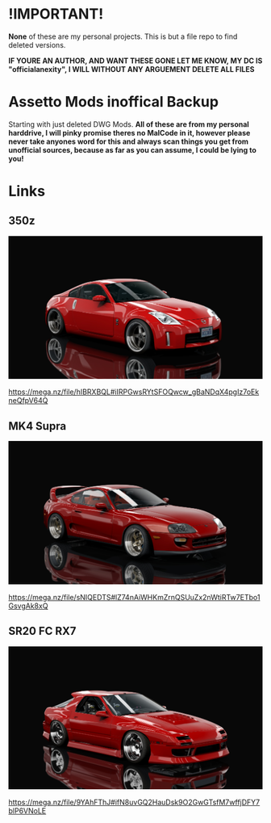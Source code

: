 # !IMPORTANT!

**None** of these are my personal projects. This is but a file repo to find deleted versions.

**IF YOURE AN AUTHOR, AND WANT THESE GONE LET ME KNOW, MY DC IS "officialanexity", I WILL WITHOUT ANY ARGUEMENT DELETE ALL FILES**

# Assetto Mods inoffical Backup

Starting with just deleted DWG Mods.
**All of these are from my personal harddrive, I will pinky promise theres no MalCode in it, however please never take anyones word for this and always
scan things you get from unofficial sources, because as far as you can assume, I could be lying to you!**

# Links

## 350z

![DWG 350z](https://github.com/Anexity/DWGinofficalBackup/blob/main/images/350z.jpg)

https://mega.nz/file/hIBRXBQL#iIRPGwsRYtSFOQwcw_gBaNDqX4pgIz7oEkneQfpV64Q

## MK4 Supra

![DWG mk4 Supra](https://github.com/Anexity/DWGinofficalBackup/blob/main/images/mk4.jpg)

https://mega.nz/file/sNIQEDTS#lZ74nAiWHKmZrnQSUuZx2nWtiRTw7ETbo1GsvgAk8xQ

## SR20 FC RX7

![SR20 FC RX7](https://github.com/Anexity/DWGinofficalBackup/blob/main/images/fc.jpg)

https://mega.nz/file/9YAhFThJ#ifN8uvGQ2HauDsk9O2GwGTsfM7wffjDFY7blP6VNoLE
